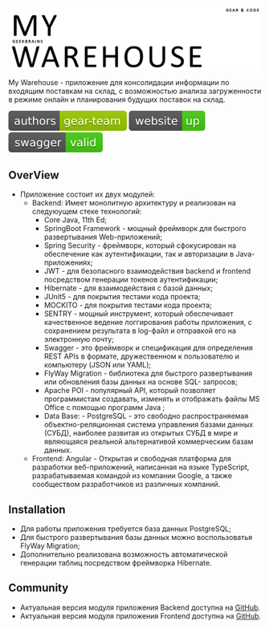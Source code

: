 <p align="center">
    <a href="https://mywarehouseapp.herokuapp.com" target="_blank">
        <img src="src/main/resources/images/my_warehouse.png" width="500" alt="My Warehouse" />
    </a>
</p>

My Warehouse - приложение для консолидации информации по входящим поставкам на склад, 
с возможностью анализа загруженности в режиме онлайн  и планирования будущих поставок на склад.

[![Authors](src/main/resources/images/authors-gear-team.svg)](https://mywarehouseapp.herokuapp.com)
[![Website](src/main/resources/images/website-up-brightgreen.svg)](https://mywarehouseapp.herokuapp.com)
[![Swagger Validator](src/main/resources/images/swagger-valid-brightgreen.svg)](https://command-project-warehouse.herokuapp.com/swagger-ui/index.html?configUrl=/v3/api-docs/swagger-config)

[comment]: <> ([![Build Status]&#40;https://safeworks.ru/badge.svg&#41;]&#40;https://github.com/egorbarinov/commandProject/tree/Dev5&#41;)
[comment]: <> ([![Build Status]&#40;https://safeworks.ru/badge.svg&#41;]&#40;https://github.com/ZettroMan/warehouse/tree/dev&#41;)

OverView
------------
- Приложение состоит их двух модулей: 
  - Backend: Имеет монолитную архитектуру и реализован на следуюущем стеке технологий:
    - Core Java, 11th Ed;
    - SpringBoot Framework - мощный фреймворк для быстрого развертывания Web-приложений;
    - Spring Security - фреймворк, который сфокусирован на обеспечение как аутентификации, так и авторизации в Java-приложениях;
    - JWT - для безопасного взаимодействия backend и frontend посредством генерации токенов аутентификации;
    - Hibernate - для взаимодействия с базой данных;
    - JUnit5 - для покрытия тестами кода проекта;
    - MOCKITO - для покрытия тестами кода проекта;
    - SENTRY - мощный инструмент, который обеспечивает качественное ведение логгирования работы приложения, с сохранением результата в log-файл и отправкой его на электронную почту;
    - Swagger - это фреймворк и спецификация для определения REST APIs в формате, дружественном к пользователю и компьютеру (JSON или YAML);
    - FlyWay Migration - библиотека для быстрого развертывания или обновления базы данных на основе SQL- запросов; 
    - Apache POI - популярный API, который позволяет программистам создавать, изменять и отображать файлы MS Office с помощью программ Java ;
    - Data Base: - PostgreSQL - это свободно распространяемая объектно-реляционная система управления базами данных (СУБД), наиболее развитая из открытых СУБД в мире и являющаяся реальной альтернативой коммерческим базам данных.
  - Frontend: Angular - Открытая и свободная платформа для разработки веб-приложений, написанная на языке TypeScript, разрабатываемая командой из компании Google, а также сообществом разработчиков из различных компаний.


Installation
------------

- Для работы приложения требуется база данных PostgreSQL;
- Для быстрого развертывания базы данных можно воспользоватья FlyWay Migration;
- Дополнительно реализована возможность автоматической генерации таблиц посредством фреймворка Hibernate.

Community
---------

- Актуальная версия модуля приложения Backend доступна на [GitHub](https://github.com/egorbarinov/commandProject/tree/Dev5).
- Актуальная версия модуля приложения Frontend доступна на [GitHub](https://github.com/ZettroMan/warehouse/tree/dev).
